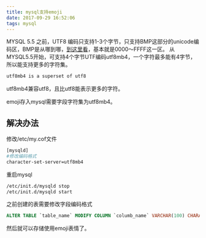 ```yaml
---
title: mysql支持emoji
date: 2017-09-29 16:52:06
tags: mysql
---
```




MYSQL 5.5 之前，UTF8 编码只支持1-3个字节，只支持BMP这部分的unicode编码区，BMP是从哪到哪，[到这里看](http://en.wikipedia.org/wiki/Mapping_of_Unicode_characters)，基本就是0000～FFFF这一区。 从MYSQL5.5开始，可支持4个字节UTF编码utf8mb4，一个字符最多能有4字节，所以能支持更多的字符集。

```bash
utf8mb4 is a superset of utf8
```

utf8mb4兼容utf8，且比utf8能表示更多的字符。 

emoji存入mysql需要字段字符集为utf8mb4。

<!-- more -->
## 解决办法 ##

修改/etc/my.cof文件

```bash
[mysqld]
#修改编码格式
character-set-server=utf8mb4                            
```
重启mysql

```bash
/etc/init.d/mysqld stop
/etc/init.d/mysqld start
```
之前创建的表需要修改字段编码格式
```sql
ALTER TABLE `table_name` MODIFY COLUMN `columb_name` VARCHAR(100) CHARACTER SET utf8mb4 COLLATE utf8mb4_unicode_ci DEFAULT NULL
```
然后就可以存储使用emoji表情了。